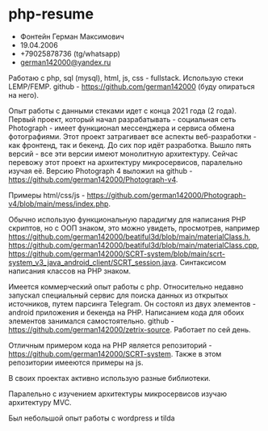 # php-resume

- Фонтейн Герман Максимович
- 19.04.2006
- +79025878736 (tg/whatsapp)
- german142000@yandex.ru

Работаю с php, sql (mysql), html, js, css - fullstack. Использую стеки LEMP/FEMP.
github - https://github.com/german142000 (буду опираться на него).

Опыт работы с данными стеками идет с конца 2021 года (2 года). 
Первый проект, который начал разрабатывать - социальная сеть Photograph - имеет функционал 
мессенджера и сервиса обмена фотографиями. Этот проект затрагивает все аспекты веб-разработки - как фронтенд, так и бекенд.
До сих пор идёт разработка. Вышло пять версий - все эти версии имеют монолитную архитектуру. Сейчас перевожу этот проект на архитектуру микросервисов,
паралельно изучая её. Версию Photograph 4 выложил на github - https://github.com/german142000/Photograph-v4.

Примеры html/css/js - https://github.com/german142000/Photograph-v4/blob/main/mess/index.php.

Обычно использую функциональную парадигму для написания PHP скриптов, но с ООП знаком, это можно увидеть, просмотрев, например
https://github.com/german142000/beatiful3d/blob/main/materialClass.h, https://github.com/german142000/beatiful3d/blob/main/materialClass.cpp, 
https://github.com/german142000/SCRT-system/blob/main/scrt-system_v3_java_android_client/SCRT_session.java. Синтаксисом написания классов на PHP знаком.

Имеется коммерческий опыт работы с php. Относительно недавно запускал специальный сервис для поиска данных из открытых источников,
путем парсинга Telegram. Он состоял из двух элементов - android приложения и бекенда на PHP. Написанием кода для обоих элементов занимался самостоятельно.
github - https://github.com/german142000/zetrix-source. Работает по сей день.

Отличным примером кода на PHP является репозиторий - https://github.com/german142000/SCRT-system. Также в этом репозитории имееются примеры на js.

В своих проектах активно использую разные библиотеки.

Паралельно с изучением архитектуры микросервисов изучаю архитектуру MVC.

Был небольшой опыт работы с wordpress и tilda

